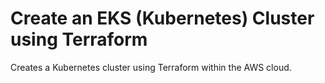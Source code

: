 
# Create an EKS (Kubernetes) Cluster using Terraform

Creates a Kubernetes cluster using Terraform within the AWS cloud.
